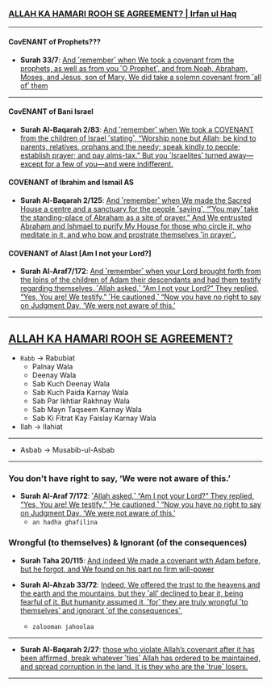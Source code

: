 
### [ALLAH KA HAMARI ROOH SE AGREEMENT? | Irfan ul Haq](https://www.youtube.com/watch?v=osVIq_3Oibs)

***

#### CovENANT of Prophets???
* __Surah 33/7__: [And ˹remember˺ when We took a covenant from the prophets, as well as from you ˹O Prophet˺, and from Noah, Abraham, Moses, and Jesus, son of Mary. We did take a solemn covenant from ˹all of˺ them](https://quranwbw.com/33/7)

***

#### CovENANT of Bani Israel
* __Surah Al-Baqarah 2/83__: [And ˹remember˺ when We took a COVENANT from the children of Israel ˹stating˺, “Worship none but Allah; be kind to parents, relatives, orphans and the needy; speak kindly to people; establish prayer; and pay alms-tax.” But you ˹Israelites˺ turned away—except for a few of you—and were indifferent.]()

#### COVENANT of Ibrahim and Ismail AS
* __Surah Al-Baqarah 2/125__: [And ˹remember˺ when We made the Sacred House a centre and a sanctuary for the people ˹saying˺, “˹You may˺ take the standing-place of Abraham as a site of prayer.” And We entrusted Abraham and Ishmael to purify My House for those who circle it, who meditate in it, and who bow and prostrate themselves ˹in prayer˺.]()

#### COVENANT of Alast [Am I not your Lord?]
* __Surah Al-Araf7/172__: [And ˹remember˺ when your Lord brought forth from the loins of the children of Adam their descendants and had them testify regarding themselves. ˹Allah asked,˺ “Am I not your Lord?” They replied, “Yes, You are! We testify.” ˹He cautioned,˺ “Now you have no right to say on Judgment Day, ‘We were not aware of this.’
](https://quran.com/7/172)

***

## [ALLAH KA HAMARI ROOH SE AGREEMENT?](https://www.youtube.com/watch?v=osVIq_3Oibs)
* `Rabb` -> Rabubiat
  * Palnay Wala
  * Deenay Wala
  * Sab Kuch Deenay Wala
  * Sab Kuch Paida Karnay Wala
  * Sab Par Ikhtiar Rakhnay Wala
  * Sab Mayn Taqseem Karnay Wala
  * Sab Ki Fitrat Kay Faislay Karnay Wala
* Ilah -> Ilahiat

***

* Asbab -> Musabib-ul-Asbab

***

### You don't have right to say, ‘We were not aware of this.’
* __Surah Al-Araf 7/172__: [˹Allah asked,˺ “Am I not your Lord?” They replied, “Yes, You are! We testify.” ˹He cautioned,˺ “Now you have no right to say on Judgment Day, ‘We were not aware of this.’](https://quran.com/7/172)
  * `an hadha ghafilina`

### Wrongful (to themselves) & Ignorant (of the consequences)
* __Surah Taha 20/115__: [And indeed We made a covenant with Adam before, but he forgot, and We found on his part no firm will-power](https://quranwbw.com/20#115)
 
* __Surah Al-Ahzab 33/72__: [Indeed, We offered the trust to the heavens and the earth and the mountains, but they ˹all˺ declined to bear it, being fearful of it. But humanity assumed it, ˹for˺ they are truly wrongful ˹to themselves˺ and ignorant ˹of the consequences˺,](https://quran.com/33/72)
  * `zalooman jahoolaa`


***

* __Surah Al-Baqarah 2/27__: [those who violate Allah’s covenant after it has been affirmed, break whatever ˹ties˺ Allah has ordered to be maintained, and spread corruption in the land. It is they who are the ˹true˺ losers.](https://quran.com/2/27)

*** 




